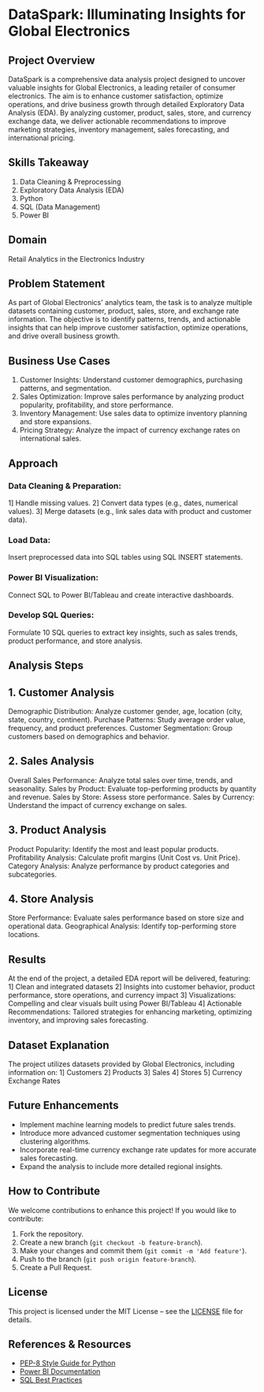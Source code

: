 # DataSpark: Illuminating Insights for Global Electronics

## Project Overview
DataSpark is a comprehensive data analysis project designed to uncover valuable insights for Global Electronics, a leading retailer of consumer electronics. The aim is to enhance customer satisfaction, optimize operations, and drive business growth through detailed Exploratory Data Analysis (EDA). By analyzing customer, product, sales, store, and currency exchange data, we deliver actionable recommendations to improve marketing strategies, inventory management, sales forecasting, and international pricing.

## Skills Takeaway
1) Data Cleaning & Preprocessing
2) Exploratory Data Analysis (EDA)
3) Python
4) SQL (Data Management)
5) Power BI

## Domain
Retail Analytics in the Electronics Industry

## Problem Statement
As part of Global Electronics' analytics team, the task is to analyze multiple datasets containing customer, product, sales, store, and exchange rate information. The objective is to identify patterns, trends, and actionable insights that can help improve customer satisfaction, optimize operations, and drive overall business growth.

## Business Use Cases
1) Customer Insights: Understand customer demographics, purchasing patterns, and segmentation.
2) Sales Optimization: Improve sales performance by analyzing product popularity, profitability, and store performance.
3) Inventory Management: Use sales data to optimize inventory planning and store expansions.
4) Pricing Strategy: Analyze the impact of currency exchange rates on international sales.

## Approach
### Data Cleaning & Preparation:
1] Handle missing values.
2] Convert data types (e.g., dates, numerical values).
3] Merge datasets (e.g., link sales data with product and customer data).

### Load Data:
Insert preprocessed data into SQL tables using SQL INSERT statements.

### Power BI Visualization:
Connect SQL to Power BI/Tableau and create interactive dashboards.

### Develop SQL Queries:
Formulate 10 SQL queries to extract key insights, such as sales trends, product performance, and store analysis.

## Analysis Steps
## 1. Customer Analysis
Demographic Distribution: Analyze customer gender, age, location (city, state, country, continent).
Purchase Patterns: Study average order value, frequency, and product preferences.
Customer Segmentation: Group customers based on demographics and behavior.

## 2. Sales Analysis
Overall Sales Performance: Analyze total sales over time, trends, and seasonality.
Sales by Product: Evaluate top-performing products by quantity and revenue.
Sales by Store: Assess store performance.
Sales by Currency: Understand the impact of currency exchange on sales.

## 3. Product Analysis
Product Popularity: Identify the most and least popular products.
Profitability Analysis: Calculate profit margins (Unit Cost vs. Unit Price).
Category Analysis: Analyze performance by product categories and subcategories.

## 4. Store Analysis
Store Performance: Evaluate sales performance based on store size and operational data.
Geographical Analysis: Identify top-performing store locations.

## Results
At the end of the project, a detailed EDA report will be delivered, featuring:
1] Clean and integrated datasets
2] Insights into customer behavior, product performance, store operations, and currency impact
3] Visualizations: Compelling and clear visuals built using Power BI/Tableau
4] Actionable Recommendations: Tailored strategies for enhancing marketing, optimizing inventory, and improving sales forecasting.

## Dataset Explanation
The project utilizes datasets provided by Global Electronics, including information on:
1] Customers
2] Products
3] Sales
4] Stores
5] Currency Exchange Rates

## Future Enhancements
- Implement machine learning models to predict future sales trends.
- Introduce more advanced customer segmentation techniques using clustering algorithms.
- Incorporate real-time currency exchange rate updates for more accurate sales forecasting.
- Expand the analysis to include more detailed regional insights.

## How to Contribute
We welcome contributions to enhance this project! If you would like to contribute:
1. Fork the repository.
2. Create a new branch (`git checkout -b feature-branch`).
3. Make your changes and commit them (`git commit -m 'Add feature'`).
4. Push to the branch (`git push origin feature-branch`).
5. Create a Pull Request.

## License
This project is licensed under the MIT License – see the [LICENSE](LICENSE) file for details.

## References & Resources
- [PEP-8 Style Guide for Python](https://www.python.org/dev/peps/pep-0008/)
- [Power BI Documentation](https://docs.microsoft.com/en-us/power-bi/)
- [SQL Best Practices](https://example.com/sql-best-practices)



